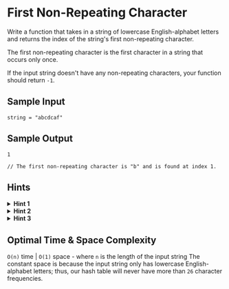 # First Non-Repeating Character

Write a function that takes in a string of lowercase English-alphabet letters and returns the index of the string's first non-repeating character.

The first non-repeating character is the first character in a string that occurs only once.

If the input string doesn't have any non-repeating characters, your function should return `-1`.

## Sample Input

```plaintext
string = "abcdcaf"
```

## Sample Output

```plaintext
1

// The first non-repeating character is "b" and is found at index 1.
```

## Hints

<details>
<summary><b>Hint 1</b></summary>

How can you determine if a character only appears once in the entire input string? What would be the brute-force approach to solve this problem?

</details>

<details>
<summary><b>Hint 2</b></summary>

One way to solve this problem is with nested traversals of the string: you start by traversing the string, and for each character that you traverse, you traverse through the entire string again to see if the character appears anywhere else. The first index at which you find a character that doesn't appear anywhere else in the string is the index that you return. This approach works, but it's not optimal. Are there any data structures that you can use to improve the time complexity of this approach?

</details>

<details>
<summary><b>Hint 3</b></summary>

Hash tables are very commonly used to keep track of frequencies. Build a hash table, where every key is a character in the string and every value is the corresponding character's frequency in the input string. You can traverse the entire string once to fill the hash table, and then with a second traversal through the string (not a nested traversal), you can use the hash table's constant-time lookups to find the first character with a frequency of `1`.

</details>

## Optimal Time & Space Complexity

`O(n)` time | `O(1)` space - where `n` is the length of the input string The constant space is because the input string only has lowercase English-alphabet letters; thus, our hash table will never have more than `26` character frequencies.
